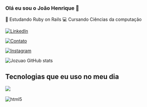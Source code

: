 
### Olá eu sou o João Henrique 👋

🌱 Estudando Ruby on Rails 
💻 Cursando Ciências da computação

<a href="https://www.linkedin.com/in/joão-henrique-da-silva-moura-615787275/" rel="nofollow"><img src="https://camo.githubusercontent.com/8c0692475a5bfc1d9e7361074bdb648e567cae7b5b40ffd32adae31180b0d7b6/68747470733a2f2f696d672e736869656c64732e696f2f62616467652f4c696e6b6564496e2d3030373742353f7374796c653d666f722d7468652d6261646765266c6f676f3d6c696e6b6564696e266c6f676f436f6c6f723d7768697465" alt="LinkedIn" data-canonical-src="https://img.shields.io/badge/LinkedIn-0077B5?style=for-the-badge&amp;logo=linkedin&amp;logoColor=white" style="max-width: 100%;"></a>

[![Contato](https://img.shields.io/badge/Gmail-D14836?style=for-the-badge&logo=gmail&logoColor=white)](joaosilvamoura0t@gmail.com)

[![Instagram](https://img.shields.io/badge/Instagram-E4405F?style=for-the-badge&logo=instagram&logoColor=white)](www.instagram.com/onlyj.uao/)

![Jozuao GitHub stats](https://github-readme-stats.vercel.app/api?username=Jozuao&show_icons=true&theme=dracula)

## Tecnologias que eu uso no meu dia 

<a href="https://skillicons.dev" rel="nofollow">
    <img src="https://camo.githubusercontent.com/55ff792e366c7e0f4a917fcb299de80618088405426bb60463a842f0be4acd3a/68747470733a2f2f736b696c6c69636f6e732e6465762f69636f6e733f693d727562792c7261696c732c7461696c77696e642c6a732c68746d6c2c6373732c706f7374677265732c706f73746d616e2c6769742c6769746875622c656c656374726f6e" data-canonical-src="https://skillicons.dev/icons?i=ruby,rails,tailwind,js,html,css,postgres,postman,git,github,electron" style="max-width: 100%;">
  </a>
<div style="display: inline_block"><br/>
  <img align="center" alt="html5" scr="https://img.shields.io/badge/HTML5-E34F26?style=for-the-badge&logo=html5&logoColor=white" />
</div>
